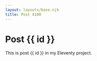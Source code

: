 ```yaml
---
layout: layouts/base.njk
title: Post 4100
---
```


# Post {{ id }}

This is post {{ id }} in my Eleventy project.
